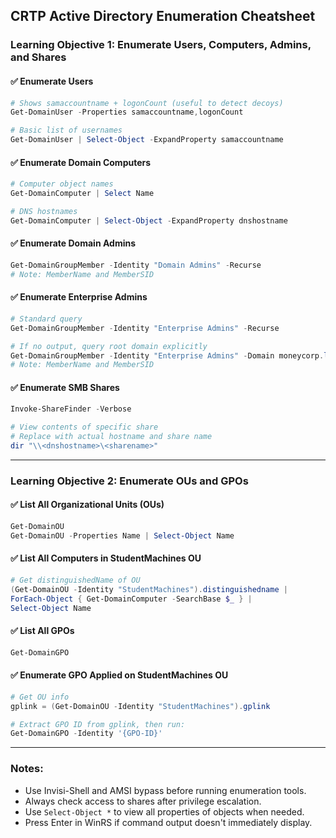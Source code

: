 ## CRTP Active Directory Enumeration Cheatsheet

### Learning Objective 1: Enumerate Users, Computers, Admins, and Shares

#### ✅ Enumerate Users

```powershell
# Shows samaccountname + logonCount (useful to detect decoys)
Get-DomainUser -Properties samaccountname,logonCount

# Basic list of usernames
Get-DomainUser | Select-Object -ExpandProperty samaccountname
```

#### ✅ Enumerate Domain Computers

```powershell
# Computer object names
Get-DomainComputer | Select Name

# DNS hostnames
Get-DomainComputer | Select-Object -ExpandProperty dnshostname
```

#### ✅ Enumerate Domain Admins

```powershell
Get-DomainGroupMember -Identity "Domain Admins" -Recurse
# Note: MemberName and MemberSID
```

#### ✅ Enumerate Enterprise Admins

```powershell
# Standard query
Get-DomainGroupMember -Identity "Enterprise Admins" -Recurse

# If no output, query root domain explicitly
Get-DomainGroupMember -Identity "Enterprise Admins" -Domain moneycorp.local
# Note: MemberName and MemberSID
```

#### ✅ Enumerate SMB Shares

```powershell
Invoke-ShareFinder -Verbose

# View contents of specific share
# Replace with actual hostname and share name
dir "\\<dnshostname>\<sharename>"
```

---

### Learning Objective 2: Enumerate OUs and GPOs

#### ✅ List All Organizational Units (OUs)

```powershell
Get-DomainOU
Get-DomainOU -Properties Name | Select-Object Name
```

#### ✅ List All Computers in StudentMachines OU

```powershell
# Get distinguishedName of OU
(Get-DomainOU -Identity "StudentMachines").distinguishedname |
ForEach-Object { Get-DomainComputer -SearchBase $_ } |
Select-Object Name
```

#### ✅ List All GPOs

```powershell
Get-DomainGPO
```

#### ✅ Enumerate GPO Applied on StudentMachines OU

```powershell
# Get OU info
gplink = (Get-DomainOU -Identity "StudentMachines").gplink

# Extract GPO ID from gplink, then run:
Get-DomainGPO -Identity '{GPO-ID}'
```

---

### Notes:

* Use Invisi-Shell and AMSI bypass before running enumeration tools.
* Always check access to shares after privilege escalation.
* Use `Select-Object *` to view all properties of objects when needed.
* Press Enter in WinRS if command output doesn't immediately display.
